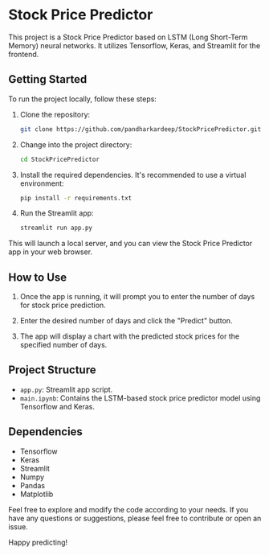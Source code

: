 # Stock Price Predictor

This project is a Stock Price Predictor based on LSTM (Long Short-Term Memory) neural networks. It utilizes Tensorflow, Keras, and Streamlit for the frontend.

## Getting Started

To run the project locally, follow these steps:

1. Clone the repository:

    ```bash
    git clone https://github.com/pandharkardeep/StockPricePredictor.git
    ```

2. Change into the project directory:

    ```bash
    cd StockPricePredictor
    ```

3. Install the required dependencies. It's recommended to use a virtual environment:

    ```bash
    pip install -r requirements.txt
    ```

4. Run the Streamlit app:

    ```bash
    streamlit run app.py
    ```

This will launch a local server, and you can view the Stock Price Predictor app in your web browser.

## How to Use

1. Once the app is running, it will prompt you to enter the number of days for stock price prediction.

2. Enter the desired number of days and click the "Predict" button.

3. The app will display a chart with the predicted stock prices for the specified number of days.

## Project Structure

- `app.py`: Streamlit app script.
- `main.ipynb`: Contains the LSTM-based stock price predictor model using Tensorflow and Keras.


## Dependencies

- Tensorflow
- Keras
- Streamlit
- Numpy
- Pandas
- Matplotlib


Feel free to explore and modify the code according to your needs. If you have any questions or suggestions, please feel free to contribute or open an issue.

Happy predicting!


